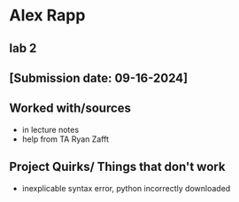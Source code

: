 # Alex Rapp
## lab 2
## [Submission date: 09-16-2024]
## Worked with/sources 
* in lecture notes
* help from TA Ryan Zafft
## Project Quirks/ Things that don't work
* inexplicable syntax error, python incorrectly downloaded
